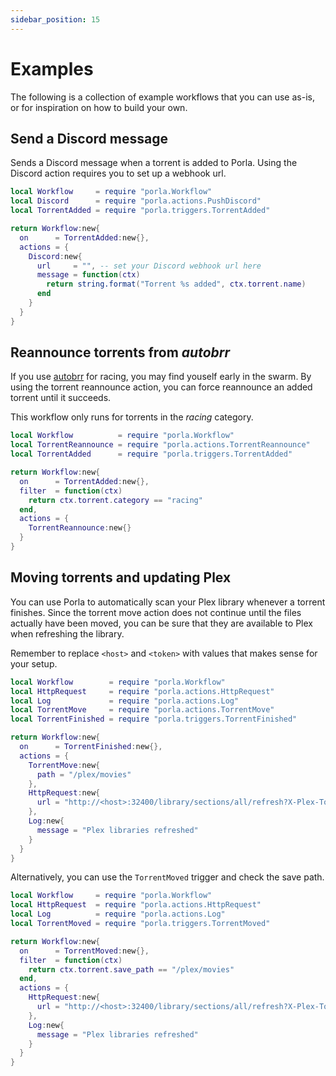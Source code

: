 ```yaml
---
sidebar_position: 15
---
```


# Examples

The following is a collection of example workflows that you can use as-is, or
for inspiration on how to build your own.

## Send a Discord message

Sends a Discord message when a torrent is added to Porla. Using the Discord
action requires you to set up a webhook url.

```lua title="workflows/discord-notifications.lua"
local Workflow     = require "porla.Workflow"
local Discord      = require "porla.actions.PushDiscord"
local TorrentAdded = require "porla.triggers.TorrentAdded"

return Workflow:new{
  on      = TorrentAdded:new{},
  actions = {
    Discord:new{
      url     = "", -- set your Discord webhook url here
      message = function(ctx)
        return string.format("Torrent %s added", ctx.torrent.name)
      end
    }
  }
}
```

## Reannounce torrents from _autobrr_

If you use [autobrr](https://autobrr.com) for racing, you may find youself
early in the swarm. By using the torrent reannounce action, you can force
reannounce an added torrent until it succeeds.

This workflow only runs for torrents in the _racing_ category.

```lua title="workflows/racing.lua"
local Workflow          = require "porla.Workflow"
local TorrentReannounce = require "porla.actions.TorrentReannounce"
local TorrentAdded      = require "porla.triggers.TorrentAdded"

return Workflow:new{
  on      = TorrentAdded:new{},
  filter  = function(ctx)
    return ctx.torrent.category == "racing"
  end,
  actions = {
    TorrentReannounce:new{}
  }
}
```

## Moving torrents and updating Plex

You can use Porla to automatically scan your Plex library whenever a torrent
finishes. Since the torrent move action does not continue until the files
actually have been moved, you can be sure that they are available to Plex when
refreshing the library.

Remember to replace `<host>` and `<token>` with values that makes sense for
your setup.

```lua title="workflows/plex.lua"
local Workflow        = require "porla.Workflow"
local HttpRequest     = require "porla.actions.HttpRequest"
local Log             = require "porla.actions.Log"
local TorrentMove     = require "porla.actions.TorrentMove"
local TorrentFinished = require "porla.triggers.TorrentFinished"

return Workflow:new{
  on      = TorrentFinished:new{},
  actions = {
    TorrentMove:new{
      path = "/plex/movies"
    },
    HttpRequest:new{
      url = "http://<host>:32400/library/sections/all/refresh?X-Plex-Token=<token>"
    },
    Log:new{
      message = "Plex libraries refreshed"
    }
  }
}
```

Alternatively, you can use the `TorrentMoved` trigger and check the save path.

```lua title="workflows/plex-alt.lua"
local Workflow     = require "porla.Workflow"
local HttpRequest  = require "porla.actions.HttpRequest"
local Log          = require "porla.actions.Log"
local TorrentMoved = require "porla.triggers.TorrentMoved"

return Workflow:new{
  on      = TorrentMoved:new{},
  filter  = function(ctx)
    return ctx.torrent.save_path == "/plex/movies"
  end,
  actions = {
    HttpRequest:new{
      url = "http://<host>:32400/library/sections/all/refresh?X-Plex-Token=<token>"
    },
    Log:new{
      message = "Plex libraries refreshed"
    }
  }
}
```
